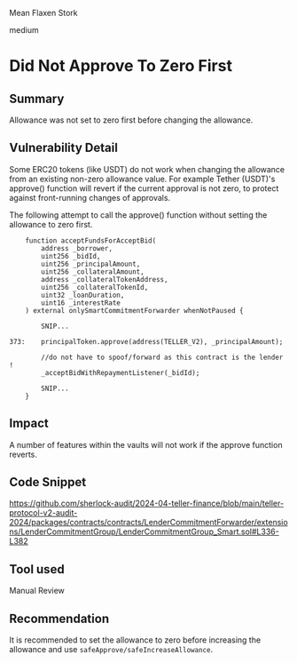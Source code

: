 Mean Flaxen Stork

medium

# Did Not Approve To Zero First

## Summary
Allowance was not set to zero first before changing the allowance.
## Vulnerability Detail
Some ERC20 tokens (like USDT) do not work when changing the allowance from an existing non-zero allowance value. For example Tether (USDT)'s approve() function will revert if the current approval is not zero, to protect against front-running changes of approvals.

The following attempt to call the approve() function without setting the allowance to zero first.
```solidity
    function acceptFundsForAcceptBid(
        address _borrower,
        uint256 _bidId,
        uint256 _principalAmount,
        uint256 _collateralAmount,
        address _collateralTokenAddress,
        uint256 _collateralTokenId, 
        uint32 _loanDuration,
        uint16 _interestRate
    ) external onlySmartCommitmentForwarder whenNotPaused {
        
        SNIP...
 
373:    principalToken.approve(address(TELLER_V2), _principalAmount);

        //do not have to spoof/forward as this contract is the lender !
        _acceptBidWithRepaymentListener(_bidId);

        SNIP...
    }
```
## Impact
A number of features within the vaults will not work if the approve function reverts.
## Code Snippet
https://github.com/sherlock-audit/2024-04-teller-finance/blob/main/teller-protocol-v2-audit-2024/packages/contracts/contracts/LenderCommitmentForwarder/extensions/LenderCommitmentGroup/LenderCommitmentGroup_Smart.sol#L336-L382
## Tool used

Manual Review

## Recommendation
It is recommended to set the allowance to zero before increasing the allowance and use `safeApprove/safeIncreaseAllowance`.